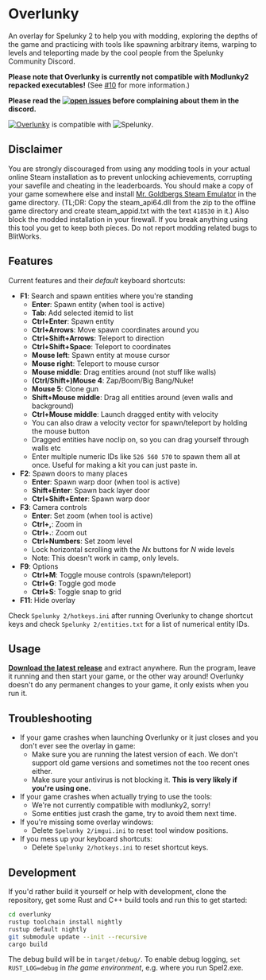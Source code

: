 # Overlunky

An overlay for Spelunky 2 to help you with modding, exploring the depths of the game and practicing with tools like spawning arbitrary items, warping to levels and teleporting made by the cool people from the Spelunky Community Discord.

**Please note that Overlunky is currently not compatible with Modlunky2 repacked executables!** (See [#10](https://github.com/spelunky-fyi/overlunky/issues/10) for more information.)

**Please read the [![open issues](https://img.shields.io/github/issues-raw/spelunky-fyi/overlunky)](https://github.com/spelunky-fyi/overlunky/issues) before complaining about them in the discord.**

[![Overlunky](https://img.shields.io/github/v/release/spelunky-fyi/overlunky?label=Overlunky)](https://github.com/spelunky-fyi/overlunky/releases/latest) is compatible with ![Spelunky](https://img.shields.io/badge/Spelunky2-1.20.0j-green).

## Disclaimer
You are strongly discouraged from using any modding tools in your actual online Steam installation as to prevent unlocking achievements, corrupting your savefile and cheating in the leaderboards. You should make a copy of your game somewhere else and install [Mr. Goldbergs Steam Emulator](https://gitlab.com/Mr_Goldberg/goldberg_emulator/-/releases) in the game directory. (TL;DR: Copy the steam_api64.dll from the zip to the offline game directory and create steam_appid.txt with the text `418530` in it.) Also block the modded installation in your firewall. If you break anything using this tool you get to keep both pieces. Do not report modding related bugs to BlitWorks.

## Features
Current features and their *default* keyboard shortcuts:
  - **F1**: Search and spawn entities where you're standing
      + **Enter**: Spawn entity (when tool is active)
      + **Tab**: Add selected itemid to list
      + **Ctrl+Enter**: Spawn entity
      + **Ctrl+Arrows**: Move spawn coordinates around you
      + **Ctrl+Shift+Arrows**: Teleport to direction
      + **Ctrl+Shift+Space**: Teleport to coordinates
      + **Mouse left**: Spawn entity at mouse cursor
      + **Mouse right**: Teleport to mouse cursor
      + **Mouse middle**: Drag entities around (not stuff like walls)
      + **(Ctrl/Shift+)Mouse 4**: Zap/Boom/Big Bang/Nuke!
      + **Mouse 5**: Clone gun
      + **Shift+Mouse middle**: Drag all entities around (even walls and background)
      + **Ctrl+Mouse middle**: Launch dragged entity with velocity
      + You can also draw a velocity vector for spawn/teleport by holding the mouse button
      + Dragged entities have noclip on, so you can drag yourself through walls etc
      + Enter multiple numeric IDs like `526 560 570` to spawn them all at once. Useful for making a kit you can just paste in.
  - **F2**: Spawn doors to many places
      + **Enter**: Spawn warp door (when tool is active)
      + **Shift+Enter**: Spawn back layer door
      + **Ctrl+Shift+Enter**: Spawn warp door
  - **F3**: Camera controls
      + **Enter**: Set zoom (when tool is active)
      + **Ctrl+,**: Zoom in
      + **Ctrl+.**: Zoom out
      + **Ctrl+Numbers**: Set zoom level
      + Lock horizontal scrolling with the *N*x buttons for *N* wide levels
      + Note: This doesn't work in camp, only levels.
  - **F9**: Options
      + **Ctrl+M**: Toggle mouse controls (spawn/teleport)
      + **Ctrl+G**: Toggle god mode
      + **Ctrl+S**: Toggle snap to grid
  - **F11**: Hide overlay

Check `Spelunky 2/hotkeys.ini` after running Overlunky to change shortcut keys and check `Spelunky 2/entities.txt` for a list of numerical entity IDs.

## Usage 
**[Download the latest release](https://github.com/spelunky-fyi/overlunky/releases/latest)** and extract anywhere. Run the program, leave it running and then start your game, or the other way around! Overlunky doesn't do any permanent changes to your game, it only exists when you run it.

## Troubleshooting
  - If your game crashes when launching Overlunky or it just closes and you don't ever see the overlay in game:
    + Make sure you are running the latest version of each. We don't support old game versions and sometimes not the too recent ones either.
    + Make sure your antivirus is not blocking it. **This is very likely if you're using one.**
  - If your game crashes when actually trying to use the tools:
    + We're not currently compatible with modlunky2, sorry!
    + Some entities just crash the game, try to avoid them next time.
  - If you're missing some overlay windows:
    + Delete `Spelunky 2/imgui.ini` to reset tool window positions.
  - If you mess up your keyboard shortcuts:
    + Delete `Spelunky 2/hotkeys.ini` to reset shortcut keys.
    
## Development
If you'd rather build it yourself or help with development, clone the repository, get some Rust and C++ build tools and run this to get started:
```bash
cd overlunky
rustup toolchain install nightly
rustup default nightly
git submodule update --init --recursive
cargo build
```
The debug build will be in `target/debug/`. To enable debug logging, `set RUST_LOG=debug` in *the game environment*, e.g. where you run Spel2.exe.
